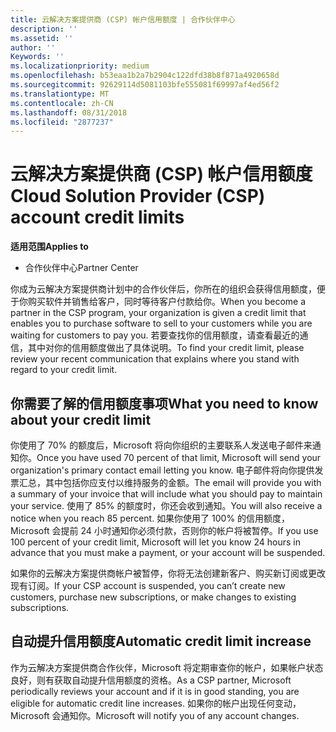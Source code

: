 ```yaml
---
title: 云解决方案提供商 (CSP) 帐户信用额度 | 合作伙伴中心
description: ''
ms.assetid: ''
author: ''
Keywords: ''
ms.localizationpriority: medium
ms.openlocfilehash: b53eaa1b2a7b2904c122dfd38b8f871a4920658d
ms.sourcegitcommit: 92629114d5081103bfe555081f69997af4ed56f2
ms.translationtype: MT
ms.contentlocale: zh-CN
ms.lasthandoff: 08/31/2018
ms.locfileid: "2877237"
---
```

# <a name="cloud-solution-provider-csp-account-credit-limits"></a><span data-ttu-id="141ea-102">云解决方案提供商 (CSP) 帐户信用额度</span><span class="sxs-lookup"><span data-stu-id="141ea-102">Cloud Solution Provider (CSP) account credit limits</span></span>

**<span data-ttu-id="141ea-103">适用范围</span><span class="sxs-lookup"><span data-stu-id="141ea-103">Applies to</span></span>**

- <span data-ttu-id="141ea-104">合作伙伴中心</span><span class="sxs-lookup"><span data-stu-id="141ea-104">Partner Center</span></span>

<span data-ttu-id="141ea-105">你成为云解决方案提供商计划中的合作伙伴后，你所在的组织会获得信用额度，便于你购买软件并销售给客户，同时等待客户付款给你。</span><span class="sxs-lookup"><span data-stu-id="141ea-105">When you become a partner in the CSP program, your organization is given a credit limit that enables you to purchase software to sell to your customers while you are waiting for customers to pay you.</span></span> <span data-ttu-id="141ea-106">若要查找你的信用额度，请查看最近的通信，其中对你的信用额度做出了具体说明。</span><span class="sxs-lookup"><span data-stu-id="141ea-106">To find your credit limit, please review your recent communication that explains where you stand with regard to your credit limit.</span></span>  

## <a name="what-you-need-to-know-about-your-credit-limit"></a><span data-ttu-id="141ea-107">你需要了解的信用额度事项</span><span class="sxs-lookup"><span data-stu-id="141ea-107">What you need to know about your credit limit</span></span>

<span data-ttu-id="141ea-108">你使用了 70% 的额度后，Microsoft 将向你组织的主要联系人发送电子邮件来通知你。</span><span class="sxs-lookup"><span data-stu-id="141ea-108">Once you have used 70 percent of that limit, Microsoft will send your organization's primary contact email letting you know.</span></span> <span data-ttu-id="141ea-109">电子邮件将向你提供发票汇总，其中包括你应支付以维持服务的金额。</span><span class="sxs-lookup"><span data-stu-id="141ea-109">The email will provide you with a summary of your invoice that will include what you should pay to maintain your service.</span></span> <span data-ttu-id="141ea-110">使用了 85% 的额度时，你还会收到通知。</span><span class="sxs-lookup"><span data-stu-id="141ea-110">You will also receive a notice when you reach 85 percent.</span></span> <span data-ttu-id="141ea-111">如果你使用了 100% 的信用额度，Microsoft 会提前 24 小时通知你必须付款，否则你的帐户将被暂停。</span><span class="sxs-lookup"><span data-stu-id="141ea-111">If you use 100 percent of your credit limit, Microsoft will let you know 24 hours in advance that you must make a payment, or your account will be suspended.</span></span> 

<span data-ttu-id="141ea-112">如果你的云解决方案提供商帐户被暂停，你将无法创建新客户、购买新订阅或更改现有订阅。</span><span class="sxs-lookup"><span data-stu-id="141ea-112">If your CSP account is suspended, you can’t create new customers, purchase new subscriptions, or make changes to existing subscriptions.</span></span>

## <a name="automatic-credit-limit-increase"></a><span data-ttu-id="141ea-113">自动提升信用额度</span><span class="sxs-lookup"><span data-stu-id="141ea-113">Automatic credit limit increase</span></span>

<span data-ttu-id="141ea-114">作为云解决方案提供商合作伙伴，Microsoft 将定期审查你的帐户，如果帐户状态良好，则有获取自动提升信用额度的资格。</span><span class="sxs-lookup"><span data-stu-id="141ea-114">As a CSP partner, Microsoft periodically reviews your account and if it is in good standing, you are eligible for automatic credit line increases.</span></span> <span data-ttu-id="141ea-115">如果你的帐户出现任何变动，Microsoft 会通知你。</span><span class="sxs-lookup"><span data-stu-id="141ea-115">Microsoft will notify you of any account changes.</span></span> 